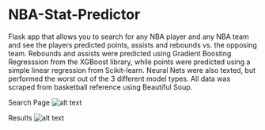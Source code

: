 # NBA-Stat-Predictor
Flask app that allows you to search for any NBA player and any NBA team and see the players predicted points, assists and rebounds vs. the opposing team. Rebounds and assists were predicted using Gradient Boosting Regresssion from the XGBoost library, while points were predicted using a simple linear regression from Scikit-learn. Neural Nets were also texted, but performed the worst out of the 3 different model types. All data was scraped from basketball reference using Beautiful Soup.

Search Page
![alt text](https://imgur.com/a/NFdquDi)

Results
![alt text](https://imgur.com/Kha05rT)
